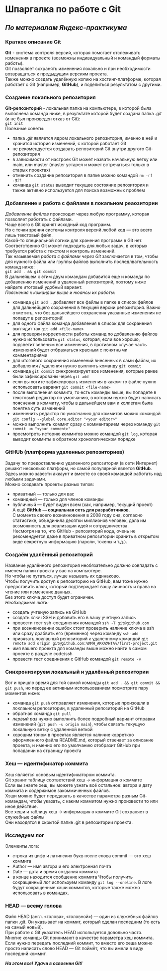 # Шпаргалка по работе с Git
## *По материалам Яндекс-практикума*
### Краткое описание Git
**Git** - система контроля версий, которая помогает отслеживать изменения в проекте (возможны индивидуальный и командый форматы работы).  
Git позволяет сохранять изменения локально и при необходимости возвращаться к предыдущим версиям проекта.  
Также можно создать удалённую копию на хостинг-платформе, которая работает с Git (например, **GitHub**), и поделиться результатом с другими.  
### Создание локального репозитория
**Git-репозиторий** - локальная папка на компьютере, в которой была выполнена команда ниже, в результате которой будет создана папка *.git* (и не был произведен отказ от Git):  
`git init`  
Полезные советы:
+ папка *.git* является ядром локального репозитория, именно в ней и хранится история изменений, с которой работает Git  
+ не рекомендуется создавать репозиторий Git внутри другого Git-репозитория
+ в зависимости от настроек Git может назвать начальную ветку или main, или master (master устарел и может встречаться только в старых проектах)
+ отменить создание репозитория в папке можно командой `rm -rf .git`
+ команда `git status` выводит текущее состояние репозитория и также активно используется для поиска возможных проблем
### Добавление и работа с файлами в локальном реаозитории
*Добавление файлов* происходит через любую программу, которая позволяет работать с файлами.  
Чаще всего в Git хранят исходный код программ.  
Но с точки зрения системы контроля версий любой код — это всего лишь текстовый файл.  
Какой-то специальной логики для хранения программ в Git нет. Соответственно Git может подходить для любых задач, в которых требуется работа с текстом и контроль изменений.  
Так называемая *работа с файлами через Git* заключается в том, чтобы для нужного файла или группы файлов выполнить последлвательность команд ниже:  
`git add . && git commit`  
В дальнейшем к этим двум командам добавится еще и команда по добавлению изменений в удаленный репозиторий, поэтому ниже найдете итоговый удобный вариант.  
*Пояснения к командам выше и нюансы их работы:*  
+ команда `git add .` добавляет все файлы в папке в список файлов для дальнейщего сохранения в текущей версии репозитория. Важно отметить, что без дальнейшего сохранения указанные изменения не попадут в репозиторий!
+ для одного файла команда добавления в список для сохранения выглядит так `git add <file-name>`
+ для проверки корректности работы команд по добавлению файлов нужно использовать `git status`, которая, если все хорошо, подсветит зеленым все изменения, в противном случае часть изменений будет отбражаться красным с понятными комментариями
+ для итогового сохранения изменений внесенных в сами файлы, их добавления / удаления нужно выплнить команду `git commit`
+ команда `git commit` синхронизирует все изменения, которые ранее были зафиксированы через `git add`
+ если вы хотите зафиксировать изменения в каком-то файле нужно использовать вараинт `git commit <file-name>`
+ после выполнения коммита, то есть команды выше, вы попадете в текстовый редактор по умолчанию, в котором нужно будет написать пояснения в коммиту, чтобы в дальнейшем вам и коллегам была понятна суть изменений
+ измененить редактор по умолчанию для коммитов можно командой `git config --global core.editor "<your editor>"`
+ можно выполнить коммит сразу с комментарием через команду `git commit -m "<your comment>"`
+ просмотреть историю коммитов можно командой `git log`, которая выводит коммиты в обратном хронологическом порядке
### GitHUb (платформа удаленных репозиториев)
Задачу по предоставлению удаленного репозитория (в сети Интернет) решают несколько платформ, но самой популярной явлется **GitHub**.  
Здесь можно завести аккаунт и вместе со своей командой работать над любыми задачами.  
Можно создавать проекты разных типов:  
+ приватный — только для вас
+ командный — только для членов команды
+ публичный — будет виден всем (как, например, текущий проект)  
А ещё **GitHub — социальная сеть для разработчиков**.  
С момента своего возникновения в 2008 году она, согласно статистике, объединила десятки миллионов человек, дала им возможность для реализации идей и сотрудничества.  
Несмотря на то, что GitHub - репозиторий кода, очень не рекомендуется даже в приватном репозитории хранить в открытом виде секретную информацию (пароли, токены и т.д.).  
### Создаём удалённый репозиторий
Название удалённого репозитория необязательно должно совпадать с именем папки проекта у вас на компьютере.  
Но чтобы не путаться, лучше называть их одинаково.  
Чтобы получить доступ к репозиторию на GitHub, вам тоже нужно предоставить ключ, который подтверждает вашу личность и права на чтение или изменение данных.  
Без этого ключа доступ будет ограничен.  
*Необходимые шаги:*  
+ создать учтеную запись на GitHub
+ создать ключ SSH и добавить его в вашу учетную запись
+ провести тест ssh-соединения командой `ssh -T git@github.com`
+ при возникновении ошибок стоит проверить наличие ключа в ssh или сразу доабвить его (временно) через команду `ssh-add`
+ привязать локлаьный репозиторий к удаленному командой `git remote add origin git@github.com:%ИМЯ_АККАУНТА%/first-project.git`
+ имя вашего проекта для команды выше можно найти в самом проекте в разделе code/ssh
+ провести тест соединения с GitHub командой `git remote -v`
### Синхронизируем локальный и удалённый репозитории
Вот и пришло время для той самой команды `git add . && git commit && git push`, но перед ее активным использованием посмотрите пару моментов ниже:  
+ команда `git push` отправляет изменения, которые произошли в локлаьном репозитории, в удаленный репозиторий на GitHub
+ обратная команда `git pull`
+ *первый раз* нужно выполнить более подробный вариант отправки изменений (`git push -u origin main`), чтобы связать текущую локальную ветку с удаленной веткой
+ хорошим тоном в проектах является наличие корреткно оформленного файла README.md, который отвечает за описание проекта, и именно его по умолчанию отобразит GitHub при попадании на страницу проекта
### Хеш — идентификатор коммита  
Хэш является основым идентификатором коммита.  
Git хранит таблицу соответствий хеш → информация о коммите  
Если вы знаете хеш, вы можете узнать всё остальное: автора и дату коммита и содержимое закоммиченных файлов.  
Хэши можно будет передавать в качестве параметра разным Git-командам, чтобы указать, с каким коммитом нужно произвести то или иное действие.  
Все хеши и таблицу хеш → информация о коммите Git сохраняет в служебные файлы  
Они находятся в скрытой папке .git в репозитории проекта.
### Исследуем лог
Элементы лога:
+ строка из цифр и латинских букв после слова commit — это хеш коммита
+ Author — имя автора и его электронная почта
+ Date — дата и время создания коммита
+ в конце находится сообщение коммита
Чтобы получить сокращенный лог используем команду `git log --oneline`. В логе будут сокращенные хэши коммитов, которые также можно использовать в командах.
### HEAD — всему голова
Файл HEAD (англ. «голова», «головной») — один из служебных файлов папки .git. Он указывает на коммит, который сделан последним (то есть на самый новый).  
При работе с Git указатель HEAD используется довольно часто.  
Многие команды Git принимают в качестве параметра хеш коммита.  
Если нужно передать последний коммит, то вместо его хеша можно просто написать слово HEAD — Git поймёт, что вы имели в виду последний коммит.

  
**_На этом все! Удачи в освоении Git!_**
